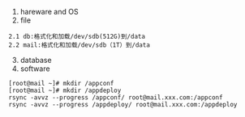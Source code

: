 1. hareware and OS
2. file 
```
2.1 db:格式化和加载/dev/sdb(512G)到/data
2.2 mail:格式化和加载/dev/sdb（1T）到/data
```
3. database
4. software
```
[root@mail ~]# mkdir /appconf
[root@mail ~]# mkdir /appdeploy
rsync -avvz --progress /appconf/ root@mail.xxx.com:/appconf
rsync -avvz --progress /appdeploy/ root@mail.xxx.com:/appdeploy
````

